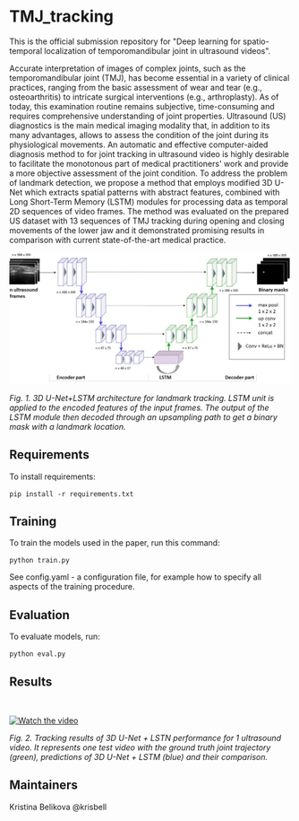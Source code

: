# TMJ_tracking
This is the official submission repository for "Deep learning for spatio-temporal localization of temporomandibular joint in ultrasound videos".

Accurate interpretation of images of complex joints, such as the temporomandibular joint (TMJ), has become essential in a variety of clinical practices, ranging from the basic assessment of wear and tear (e.g., osteoarthritis) to intricate surgical interventions (e.g., arthroplasty). As of today, this examination routine remains subjective, time-consuming and requires comprehensive understanding of joint properties. Ultrasound (US) diagnostics is the main medical imaging modality that, in addition to its many advantages, allows to assess the condition of the joint during its physiological movements.
An automatic and effective computer-aided diagnosis method to for joint tracking in ultrasound video is highly desirable to facilitate the monotonous part of medical practitioners' work and provide a more objective assessment of the joint condition.
To address the problem of landmark detection, we propose a method that employs modified 3D U-Net which extracts spatial patterns with abstract features, combined with Long
Short-Term Memory (LSTM) modules for processing data as temporal 2D sequences of video frames. The method was evaluated on the prepared US dataset with 13 sequences of TMJ tracking during opening and closing movements of the lower jaw and it demonstrated promising results in comparison with current state-of-the-art medical practice.

<p align="center">
<img src="./imgs/architecture.jpg" alt>

</p>
<p >
<em>Fig. 1. 3D U-Net+LSTM architecture for landmark tracking. LSTM unit is applied to the encoded features of the input frames. The output of the LSTM module then decoded through an upsampling path to get a binary mask with a landmark location.</em>
</p>

## Requirements

To install requirements:

```setup
pip install -r requirements.txt
```
## Training

To train the models used in the paper, run this command:

```train
python train.py
```

See config.yaml - a configuration file, for example how to specify all aspects of the training procedure.

## Evaluation

To evaluate models, run:

```eval
python eval.py 
```

## Results
<p align="left">
<img src="./imgs/results_lstm.jpg" alt>
  
[![Watch the video](https://img.youtube.com/vi/T-D1KVIuvjA/maxresdefault.jpg)](https://youtu.be/T-D1KVIuvjA)

</p>
<p >
<em>Fig. 2. Tracking results of 3D U-Net + LSTN performance for 1 ultrasound video.  It represents one test video with the ground truth joint trajectory (green), predictions of 3D U-Net + LSTM (blue) and their comparison.</em>
</p>


## Maintainers
Kristina Belikova @krisbell
